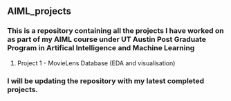 ## AIML_projects

### This is a repository containing all the projects I have worked on as part of my AIML course under UT Austin Post Graduate Program in Artifical Intelligence and Machine Learning

1. Project 1 - MovieLens Database (EDA and visualisation)

### I will be updating the repository with my latest completed projects.
